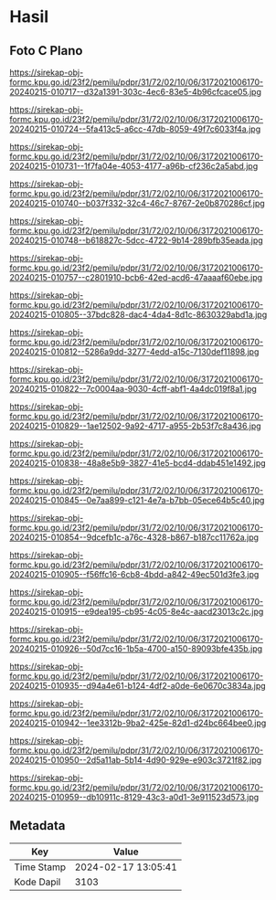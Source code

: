 # Hasil

## Foto C Plano

https://sirekap-obj-formc.kpu.go.id/23f2/pemilu/pdpr/31/72/02/10/06/3172021006170-20240215-010717--d32a1391-303c-4ec6-83e5-4b96cfcace05.jpg

https://sirekap-obj-formc.kpu.go.id/23f2/pemilu/pdpr/31/72/02/10/06/3172021006170-20240215-010724--5fa413c5-a6cc-47db-8059-49f7c6033f4a.jpg

https://sirekap-obj-formc.kpu.go.id/23f2/pemilu/pdpr/31/72/02/10/06/3172021006170-20240215-010731--1f7fa04e-4053-4177-a96b-cf236c2a5abd.jpg

https://sirekap-obj-formc.kpu.go.id/23f2/pemilu/pdpr/31/72/02/10/06/3172021006170-20240215-010740--b037f332-32c4-46c7-8767-2e0b870286cf.jpg

https://sirekap-obj-formc.kpu.go.id/23f2/pemilu/pdpr/31/72/02/10/06/3172021006170-20240215-010748--b618827c-5dcc-4722-9b14-289bfb35eada.jpg

https://sirekap-obj-formc.kpu.go.id/23f2/pemilu/pdpr/31/72/02/10/06/3172021006170-20240215-010757--c2801910-bcb6-42ed-acd6-47aaaaf60ebe.jpg

https://sirekap-obj-formc.kpu.go.id/23f2/pemilu/pdpr/31/72/02/10/06/3172021006170-20240215-010805--37bdc828-dac4-4da4-8d1c-8630329abd1a.jpg

https://sirekap-obj-formc.kpu.go.id/23f2/pemilu/pdpr/31/72/02/10/06/3172021006170-20240215-010812--5286a9dd-3277-4edd-a15c-7130def11898.jpg

https://sirekap-obj-formc.kpu.go.id/23f2/pemilu/pdpr/31/72/02/10/06/3172021006170-20240215-010822--7c0004aa-9030-4cff-abf1-4a4dc019f8a1.jpg

https://sirekap-obj-formc.kpu.go.id/23f2/pemilu/pdpr/31/72/02/10/06/3172021006170-20240215-010829--1ae12502-9a92-4717-a955-2b53f7c8a436.jpg

https://sirekap-obj-formc.kpu.go.id/23f2/pemilu/pdpr/31/72/02/10/06/3172021006170-20240215-010838--48a8e5b9-3827-41e5-bcd4-ddab451e1492.jpg

https://sirekap-obj-formc.kpu.go.id/23f2/pemilu/pdpr/31/72/02/10/06/3172021006170-20240215-010845--0e7aa899-c121-4e7a-b7bb-05ece64b5c40.jpg

https://sirekap-obj-formc.kpu.go.id/23f2/pemilu/pdpr/31/72/02/10/06/3172021006170-20240215-010854--9dcefb1c-a76c-4328-b867-b187cc11762a.jpg

https://sirekap-obj-formc.kpu.go.id/23f2/pemilu/pdpr/31/72/02/10/06/3172021006170-20240215-010905--f56ffc16-6cb8-4bdd-a842-49ec501d3fe3.jpg

https://sirekap-obj-formc.kpu.go.id/23f2/pemilu/pdpr/31/72/02/10/06/3172021006170-20240215-010915--e9dea195-cb95-4c05-8e4c-aacd23013c2c.jpg

https://sirekap-obj-formc.kpu.go.id/23f2/pemilu/pdpr/31/72/02/10/06/3172021006170-20240215-010926--50d7cc16-1b5a-4700-a150-89093bfe435b.jpg

https://sirekap-obj-formc.kpu.go.id/23f2/pemilu/pdpr/31/72/02/10/06/3172021006170-20240215-010935--d94a4e61-b124-4df2-a0de-6e0670c3834a.jpg

https://sirekap-obj-formc.kpu.go.id/23f2/pemilu/pdpr/31/72/02/10/06/3172021006170-20240215-010942--1ee3312b-9ba2-425e-82d1-d24bc664bee0.jpg

https://sirekap-obj-formc.kpu.go.id/23f2/pemilu/pdpr/31/72/02/10/06/3172021006170-20240215-010950--2d5a11ab-5b14-4d90-929e-e903c3721f82.jpg

https://sirekap-obj-formc.kpu.go.id/23f2/pemilu/pdpr/31/72/02/10/06/3172021006170-20240215-010959--db10911c-8129-43c3-a0d1-3e911523d573.jpg


## Metadata

| Key        | Value               |
| ---------- | ------------------- |
| Time Stamp | 2024-02-17 13:05:41 |
| Kode Dapil | 3103                |



